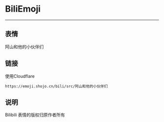 # BiliEmoji
---
## 表情
阿山和他的小伙伴们
## 链接
使用Cloudflare
```
https://emoji.shojo.cn/bili/src/阿山和他的小伙伴们
```
## 说明
Bilibili 表情的版权归原作者所有
